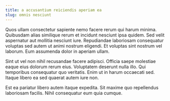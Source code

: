 ```yaml
---
title: a accusantium reiciendis aperiam ea
slug: omnis nesciunt
---
```


Quos ullam consectetur sapiente nemo facere rerum qui harum minima. Quibusdam alias similique rerum et incidunt nesciunt ipsa quidem. Sed velit aspernatur aut mollitia nesciunt iure. Repudiandae laboriosam consequatur voluptas sed autem ut animi nostrum eligendi. Et voluptas sint nostrum vel laborum. Eum assumenda dolor in aperiam ullam.

Sint ut vel non nihil recusandae facere adipisci. Officia saepe molestiae eaque eius dolorum rerum eius. Voluptatem deserunt nulla illo. Qui temporibus consequatur quo veritatis. Enim ut in harum occaecati sed. Itaque libero ea sed quaerat autem iure non.

Est ea pariatur libero autem itaque expedita. Sit maxime quo repellendus laboriosam facilis. Nihil consequatur eum quia cumque.
